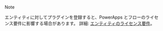 > [!NOTE]
> エンティティに対してプラグインを登録すると、PowerApps とフローのライセンス要件に影響する場合があります。 詳細: [エンティティのライセンス要件](/powerapps/maker/common-data-service/data-platform-entity-licenses)。
